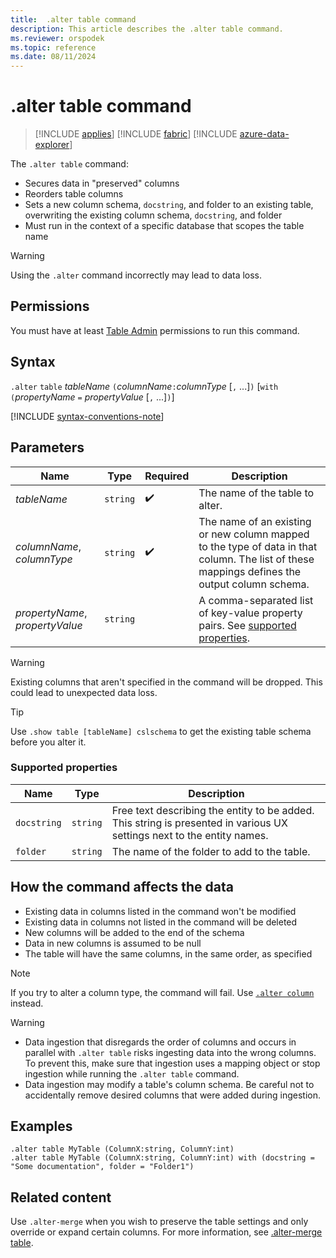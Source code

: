 ```yaml
---
title:  .alter table command
description: This article describes the .alter table command.
ms.reviewer: orspodek
ms.topic: reference
ms.date: 08/11/2024
---
```

# .alter table command

> [!INCLUDE [applies](../includes/applies-to-version/applies.md)] [!INCLUDE [fabric](../includes/applies-to-version/fabric.md)] [!INCLUDE [azure-data-explorer](../includes/applies-to-version/azure-data-explorer.md)]

The `.alter table` command:

* Secures data in "preserved" columns
* Reorders table columns
* Sets a new column schema, `docstring`, and folder to an existing table, overwriting the existing column schema, `docstring`, and folder
* Must run in the context of a specific database that scopes the table name

> [!WARNING]
> Using the `.alter` command incorrectly may lead to data loss.

## Permissions

You must have at least [Table Admin](../access-control/role-based-access-control.md) permissions to run this command.

## Syntax

`.alter` `table` *tableName* `(`*columnName*`:`*columnType* [`,` ...]`)`  [`with` `(`*propertyName* `=` *propertyValue* [`,` ...]`)`]

[!INCLUDE [syntax-conventions-note](../includes/syntax-conventions-note.md)]

## Parameters

| Name | Type | Required | Description |
|--|--|--|--|
| *tableName* | `string` |  :heavy_check_mark: | The name of the table to alter. |
| *columnName*, *columnType* | `string` |  :heavy_check_mark: | The name of an existing or new column mapped to the type of data in that column. The list of these mappings defines the output column schema.|
| *propertyName*, *propertyValue* | `string` | | A comma-separated list of key-value property pairs. See [supported properties](#supported-properties).|

> [!WARNING]
> Existing columns that aren't specified in the command will be dropped. This could lead to unexpected data loss.

> [!TIP]
> Use `.show table [tableName] cslschema` to get the existing table schema before you alter it.

### Supported properties

|Name|Type|Description|
|--|--|--|
|`docstring`| `string` |Free text describing the entity to be added. This string is presented in various UX settings next to the entity names.|
|`folder`| `string` |The name of the folder to add to the table.|

## How the command affects the data

* Existing data in columns listed in the command won't be modified
* Existing data in columns not listed in the command will be deleted
* New columns will be added to the end of the schema
* Data in new columns is assumed to be null
* The table will have the same columns, in the same order, as specified

> [!NOTE]
> If you try to alter a column type, the command will fail. Use [`.alter column`](alter-column.md) instead.

> [!WARNING]
>
> * Data ingestion that disregards the order of columns and occurs in parallel with `.alter table` risks ingesting data into the wrong columns. To prevent this, make sure that ingestion uses a mapping object or stop ingestion while running the `.alter table` command.
> * Data ingestion may modify a table's column schema. Be careful not to accidentally remove desired columns that were added during ingestion.

## Examples

```kusto
.alter table MyTable (ColumnX:string, ColumnY:int) 
.alter table MyTable (ColumnX:string, ColumnY:int) with (docstring = "Some documentation", folder = "Folder1")
```

## Related content

Use `.alter-merge` when you wish to preserve the table settings and only override or expand certain columns. For more information, see [.alter-merge table](../management/alter-merge-table-command.md).
